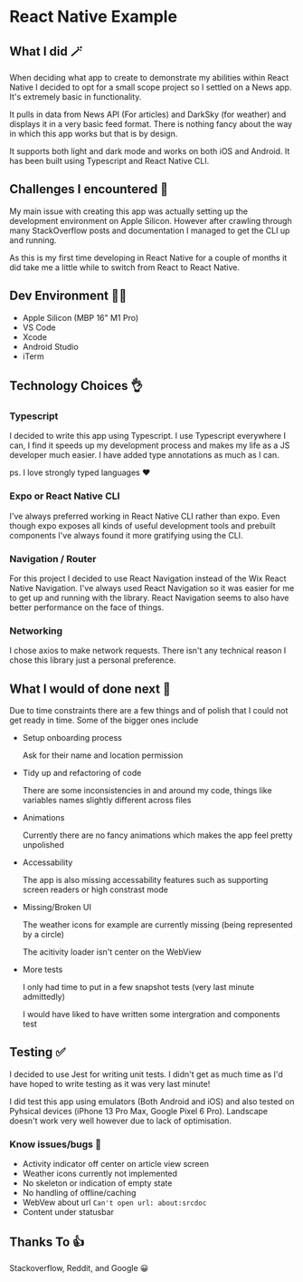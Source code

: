 # React Native Example

## What I did 🪄

When deciding what app to create to demonstrate my abilities within React Native I decided to opt for a small scope project so I settled on a News app. It's extremely basic in functionality.

It pulls in data from News API (For articles) and DarkSky (for weather) and displays it in a very basic feed format. There is nothing fancy about the way in which this app works but that is by design.

It supports both light and dark mode and works on both iOS and Android. It has been built using Typescript and React Native CLI.

## Challenges I encountered 🏁

My main issue with creating this app was actually setting up the development environment on Apple Silicon. However after crawling through many StackOverflow posts and documentation I managed to get the CLI up and running.

As this is my first time developing in React Native for a couple of months it did take me a little while to switch from React to React Native.

## Dev Environment 👨‍💻

- Apple Silicon (MBP 16" M1 Pro)
- VS Code
- Xcode
- Android Studio
- iTerm

## Technology Choices 👌

### Typescript

I decided to write this app using Typescript. I use Typescript everywhere I can, I find it speeds up my development process and makes my life as a JS developer much easier. I have added type annotations as much as I can.

ps. I love strongly typed languages ❤️

### Expo or React Native CLI

I've always preferred working in React Native CLI rather than expo. Even though expo exposes all kinds of useful development tools and prebuilt components I've always found it more gratifying using the CLI.

### Navigation / Router

For this project I decided to use React Navigation instead of the Wix React Native Navigation. I've always used React Navigation so it was easier for me to get up and running with the library. React Navigation seems to also have better performance on the face of things.

### Networking

I chose axios to make network requests. There isn't any technical reason I chose this library just a personal preference.

## What I would of done next 👀

Due to time constraints there are a few things and of polish that I could not get ready in time. Some of the bigger ones include

- Setup onboarding process

  Ask for their name and location permission

- Tidy up and refactoring of code

  There are some inconsistencies in and around my code, things like variables names slightly different across files

- Animations

  Currently there are no fancy animations which makes the app feel pretty unpolished

- Accessability

  The app is also missing accessability features such as supporting screen readers or high constrast mode

- Missing/Broken UI

  The weather icons for example are currently missing (being represented by a circle)

  The acitivity loader isn't center on the WebView

- More tests

  I only had time to put in a few snapshot tests (very last minute admittedly)

  I would have liked to have written some intergration and components test

## Testing ✅

I decided to use Jest for writing unit tests. I didn't get as much time as I'd have hoped to write testing as it was very last minute!

I did test this app using emulators (Both Android and iOS) and also tested on Pyhsical devices (iPhone 13 Pro Max, Google Pixel 6 Pro). Landscape doesn't work very well however due to lack of optimisation.

### Know issues/bugs 🚩

- Activity indicator off center on article view screen
- Weather icons currently not implemented
- No skeleton or indication of empty state
- No handling of offline/caching
- WebVew about url `Can't open url: about:srcdoc`
- Content under statusbar

## Thanks To 👍️

Stackoverflow, Reddit, and Google 😀

